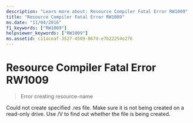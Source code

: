 ```yaml
---
description: "Learn more about: Resource Compiler Fatal Error RW1009"
title: "Resource Compiler Fatal Error RW1009"
ms.date: "11/04/2016"
f1_keywords: ["RW1009"]
helpviewer_keywords: ["RW1009"]
ms.assetid: c11aceaf-3527-4509-867d-e7b22254e276
---
```

# Resource Compiler Fatal Error RW1009

> Error creating resource-name

Could not create specified .res file. Make sure it is not being created on a read-only drive. Use /V to find out whether the file is being created.
